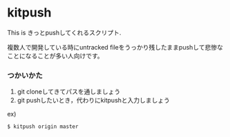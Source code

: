 # kitpush

This is きっとpushしてくれるスクリプト.

複数人で開発している時にuntracked fileをうっかり残したままpushして悲惨なことになることが多い人向けです。

### つかいかた

1. git cloneしてきてパスを通しましょう
2. git pushしたいとき，代わりにkitpushと入力しましょう

ex)

	$ kitpush origin master
	



